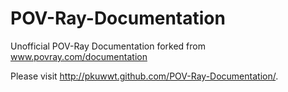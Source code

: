# POV-Ray-Documentation
Unofficial POV-Ray Documentation forked from www.povray.com/documentation

Please visit http://pkuwwt.github.com/POV-Ray-Documentation/.

